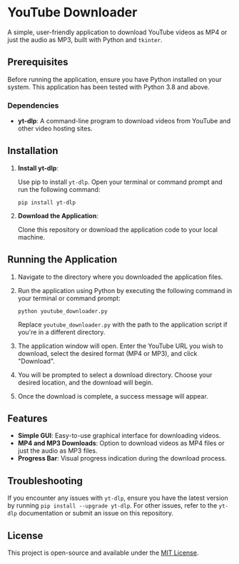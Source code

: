 # YouTube Downloader

A simple, user-friendly application to download YouTube videos as MP4 or just the audio as MP3, built with Python and `tkinter`.

## Prerequisites

Before running the application, ensure you have Python installed on your system. This application has been tested with Python 3.8 and above.

### Dependencies

- **yt-dlp**: A command-line program to download videos from YouTube and other video hosting sites.

## Installation

1. **Install yt-dlp**:

   Use pip to install `yt-dlp`. Open your terminal or command prompt and run the following command:

   ```
   pip install yt-dlp
   ```

2. **Download the Application**:

   Clone this repository or download the application code to your local machine.

## Running the Application

1. Navigate to the directory where you downloaded the application files.

2. Run the application using Python by executing the following command in your terminal or command prompt:

   ```
   python youtube_downloader.py
   ```

   Replace `youtube_downloader.py` with the path to the application script if you're in a different directory.

3. The application window will open. Enter the YouTube URL you wish to download, select the desired format (MP4 or MP3), and click "Download".

4. You will be prompted to select a download directory. Choose your desired location, and the download will begin.

5. Once the download is complete, a success message will appear.

## Features

- **Simple GUI**: Easy-to-use graphical interface for downloading videos.
- **MP4 and MP3 Downloads**: Option to download videos as MP4 files or just the audio as MP3 files.
- **Progress Bar**: Visual progress indication during the download process.

## Troubleshooting

If you encounter any issues with `yt-dlp`, ensure you have the latest version by running `pip install --upgrade yt-dlp`. For other issues, refer to the `yt-dlp` documentation or submit an issue on this repository.

## License

This project is open-source and available under the [MIT License](LICENSE.md).